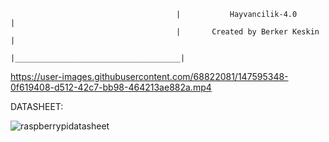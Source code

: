                                          |           Hayvancilik-4.0           |
                                         |       Created by Berker Keskin      |
                                         |_____________________________________|
                                                                


     

https://user-images.githubusercontent.com/68822081/147595348-0f619408-d512-42c7-bb98-464213ae882a.mp4

DATASHEET:


![raspberrypidatasheet](https://user-images.githubusercontent.com/68822081/147595736-d6292720-5a37-4042-ae5b-524437531742.png)
